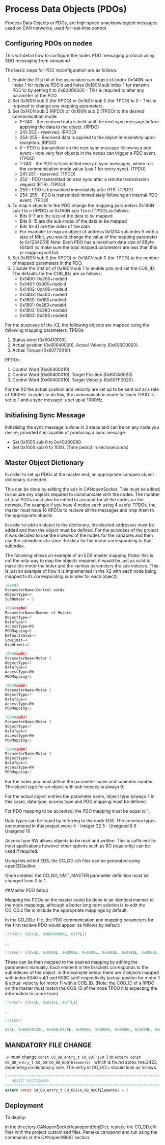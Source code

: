 # Process Data Objects (PDOs)

Process Data Objects or PDOs, are high speed unacknowlegded messages used on CAN networks, used for real-time control.

## Configuring PDOs on nodes

This will detail how to configure the nodes PDO messaging protocol using SDO messaging from canopend

The basic steps for PDO reconfiguration are as follows:

1. Enable the 31st bit of the associated can object id (index 0x140N sub index 1 for recieve PDO's and index 0x180N sub index 1 for transmit PDO's) by setting it to 0x80000000 - This is required to alter any parameter of the PDO.
2. Set 0x160N sub 0 (for RPDO) or 0x1A0N sub 0 (for TPDO) to 0 - This is required to change any mapping parameters.
3. Set 0x140N sub 2 (RPDO) or 0x180N sub 2 (TPDO) to the desired communication mode:
    * 0-240 - the recieved data is held until the next sync message before applying the data to the object. (RPDO)
    * 241-253 - reserved. (RPDO)
    * 254-255 - Recieved data is applied to the object immediately upon reception. (RPDO)
    * 0 - PDO is transmitted on the next sync message following a pdo event - note very few objects in the nodes can trigger a PDO event. (TPDO)
    * 1-240 - the PDO is transmitted every n sync messages, where n is the communication mode value (use 1 for every sync). (TPDO)
    * 241-251 - reserved. (TPDO)
    * 252 - PDO transmitted on next sync after a remote transmission request (RTR). (TPDO)
    * 253 - PDO is transmitted immediately after RTR. (TPDO)
    * 254-255 - PDO is transmitted immediately following an internal PDO event. (TPDO)
4. To map n objects to the PDO change the mapping parameters 0x160N sub 1 to n (RPDO) or 0x1A0N sub 1 to n (TPDO) as follows:
    * Bits 0-7 are the size of the data to be mapped
    * Bits 8-15 are the sub-index of the data to be mapped
    * Bits 16-31 are the index of the data
    * For example: to map an object of address 0x1234 sub index 5 with a size of 16bit, you would change the value of the mapping parameter to 0x12340510
    Note: Each PDO has a maximum data size of 8Byte (64bit) so make sure the total mapped parameters are less than this or mapping will fail.
5. Set 0x160N sub 0 (for RPDO) or 0x1A0N sub 0 (for TPDO) to the number of mapped parameters in the PDO.
6. Disable the 31st bit of 0x180N sub 1 to enable pdo and set the COB_ID. The defaults for the COB_IDs are as follows:
    * 0x1400: 0x200+nodeid
    * 0x1401: 0x300+nodeid
    * 0x1402: 0x400+nodeid
    * 0x1403: 0x500+nodeid
    * 0x1800: 0x180+nodeid
	* 0x1801: 0x280+nodeid
	* 0x1802: 0x380+nodeid
	* 0x1803: 0x480+nodeid

For the purposes of the X2, the following objects are mapped using the following mapping parameters:
TPDOs:

1. Status word (0x60410010).
2. Actual position (0x60640020), Actual Velocity (0x606C0020).
3. Actual Torque (0x60770010).

RPDOs:

1. Control Word (0x60400010).
2. Control Word (0x60400010), Target Position (0x607A0020).
3. Control Word (0x60400010), Target Velocity (0x60FF0020).

For the X2 the actual position and velocity are set up to be sent out at a rate of 1000Hz. In order to do this, the  communication mode for each TPDO is set to 1 and a sync message is set up at 1000Hz.

## Initialising Sync Message

Initialising the sync message is done in 2 steps and can be on any node you desire, provided it is capable of producing a sync message.

- Set 0x1005 sub 0 to 0x40000080.
- Set 0x1006 sub 0 to 1000. (Time period in microseconds)

## Master Object Dictionary

In order to set up PDOs at the master end, an appropriate canopen object dictionary is needed.

This can be done by editing the eds in CANopenSocket. This must be edited to include any objects required to communicate with the nodes. The number of total PDOs must also be edited to account for all the nodes on the network. For example if you have 4 nodes each using 4 useful TPDOs, the master must have 16 RPDOs to recieve all the messages and map them to the appropriate objects.

In order to add an object to the dictionary, the desired addresses must be added and then the object must be defined. For the purposes of the project it was decided to use the indeces of the nodes for the variables and then use the subindeces to store the data for the motor corresponding to that subindex.

The following shows an example of an EDS master mapping (Note: this is not the only way to map the objects required, it would be just as valid to make the motor the index and the various parameters the sub indeces. This is just an example of how it is implemented in the X2 with each node being mapped to its corresponding subindex for each object):

```c
[6040]
ParameterName=Control words
ObjectType=9
SubNumber = 5

[6040sub0]
ParameterName=Number of Motors
ObjectType=7
DataType=5
AccessType=RO
PDOMapping=0
DefaultValue=4
LowLimit=4
HighLimit=4

[6040sub1]
ParameterName=Motor 1
ObjectType=7
DataType=6
AccessType=RW
PDOMapping=1

[6040sub2]
ParameterName=Motor 2
ObjectType=7
DataType=6
AccessType=RW
PDOMapping=1

[6040sub3]
ParameterName=Motor 3
ObjectType=7
DataType=6
AccessType=RW
PDOMapping=1

[6040sub4]
ParameterName=Motor 4
ObjectType=7
DataType=6
AccessType=RW
PDOMapping=1
```

For the index you must define the parameter name and subindex number. The object type for an object with sub indeces is always 9.

For the actual object entries the parameter name, object type (always 7 in this case), data type, access type and PDO mapping must be defined.

For PDO mapping to be accepted, the  PDO mapping must be equal to 1.

Data types can be found by referring to the node EDS. The common types encountered in this project were:
4 - Integer 32
5 - Unsigned 8
6 - Unsigned 16

Access type RW allows objects to be read and written. This is sufficient for most applications however other options such as RO (read only) can be used if required.

Using this edited EDS, the CO_OD.c/h files can be generated using openEDSeditor.

Once created, the CO_NO_NMT_MASTER parameter definition must be changed from 0 to 1.

##Master PDO Setup

Mapping the PDOs on the master could be done in an identical manner to the node mappings, although a better long term solution is to edit the CO_OD.c file to include the appropriate mappings by default.

In the CO_OD.c file, the PDO communication and mapping parameters for the first recieve PDO would appear as follows by default:

```c
/*1400*/ {{0x2L, 0x80000000L, 0xffL}}
```
...
```c
/*1600*/ {{0x0L, 0x0000L, 0x0000L, 0x0000L, 0x0000L, 0x0000L, 0x0000L, 0x0000L, 0x0000L}}
```

These can be then mapped to the desired mapping by editing the parameters manually. Each element in the brackets corresponds to the subindeces of the object. in the example below, there are 2 objects mapped with index 6040 sub1 and 606C sub1 respectively (actual postion for motor 1 & actual velocity for motor 1) with a COB_ID. (Note: the COB_ID of a RPDO on the master must match the COB_ID of the node TPDO it is expecting the information to come from)

```c
/*1400*/ {{0x2L, 0x0181L, 0xffL}}
```
...
```c
/*1600*/ 

0x2L, 0x60640120L, 0x606c0120L, 0x0000L, 0x0000L, 0x0000L, 0x0000L, 0x0000L, 0x0000L}}
```
## MANDATORY FILE CHANGE 
-> must change `const CO_OD_entry_t CO_OD['170']` to `extern const CO_OD_entry_t CO_OD[CO_OD_NoOfElements] ` which is found aprox line:2423, depending on dictionary size. The entry in CO_OD.c should look as follows.
``` c
/*******************************************************************************
   OBJECT DICTIONARY
*******************************************************************************/
extern const CO_OD_entry_t CO_OD[CO_OD_NoOfElements] = {
```
## Deployment

To deploy:

in the directory CANopenSocket/canopend/objDict, replace the CO_OD.c/h files with the project customised files.
Remake canopend and run using the commands in the CANopen/MISC section.
